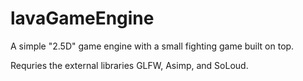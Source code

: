 # lavaGameEngine
A simple "2.5D" game engine with a small fighting game built on top.

Requries the external libraries GLFW, Asimp, and SoLoud.
